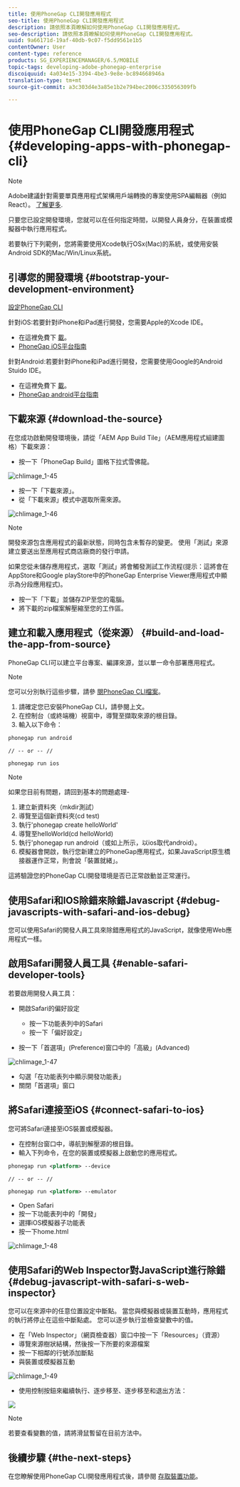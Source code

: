 ```yaml
---
title: 使用PhoneGap CLI開發應用程式
seo-title: 使用PhoneGap CLI開發應用程式
description: 請依照本頁瞭解如何使用PhoneGap CLI開發應用程式。
seo-description: 請依照本頁瞭解如何使用PhoneGap CLI開發應用程式。
uuid: 9a66171d-19af-40db-9c07-f5dd9561e1b5
contentOwner: User
content-type: reference
products: SG_EXPERIENCEMANAGER/6.5/MOBILE
topic-tags: developing-adobe-phonegap-enterprise
discoiquuid: 4a034e15-3394-4be3-9e8e-bc894668946a
translation-type: tm+mt
source-git-commit: a3c303d4e3a85e1b2e794bec2006c335056309fb

---
```



# 使用PhoneGap CLI開發應用程式{#developing-apps-with-phonegap-cli}

>[!NOTE]
>
>Adobe建議針對需要單頁應用程式架構用戶端轉換的專案使用SPA編輯器（例如React）。 [了解更多](/help/sites-developing/spa-overview.md).

只要您已設定開發環境，您就可以在任何指定時間，以開發人員身分，在裝置或模擬器中執行應用程式。

若要執行下列範例，您將需要使用Xcode執行OSx(Mac)的系統，或使用安裝Android SDK的Mac/Win/Linux系統。

## 引導您的開發環境 {#bootstrap-your-development-environment}

[設定PhoneGap CLI](https://docs.phonegap.com/en/4.0.0/guide_cli_index.md.html#The%20Command-Line%20Interface)

針對iOS:若要針對iPhone和iPad進行開發，您需要Apple的Xcode IDE。

* 在這裡免費下 [載](https://developer.apple.com/xcode/downloads/)。
* [PhoneGap iOS平台指南](https://docs.phonegap.com/en/4.0.0/guide_platforms_ios_index.md.html#iOS%20Platform%20Guide)

針對Android:若要針對iPhone和iPad進行開發，您需要使用Google的Android Stuido IDE。

* 在這裡免費下 [載](https://developer.android.com/sdk/index.html)。
* [PhoneGap android平台指南](https://docs.phonegap.com/en/4.0.0/guide_platforms_android_index.md.html#Android%20Platform%20Guide)

## 下載來源 {#download-the-source}

在您成功啟動開發環境後，請從「AEM App Build Tile」（AEM應用程式組建圖格）下載來源：

* 按一下「PhoneGap Build」圖格下拉式雪佛龍。

![chlimage_1-45](assets/chlimage_1-45.png)

* 按一下「下載來源」。
* 從「下載來源」模式中選取所需來源。

![chlimage_1-46](assets/chlimage_1-46.png)

>[!NOTE]
>
>開發來源包含應用程式的最新狀態，同時包含未暫存的變更。 使用「測試」來源建立要送出至應用程式商店廠商的發行申請。
>
>如果您從未儲存應用程式，選取「測試」將會觸發測試工作流程(提示：這將會在AppStore和Google playStore中的PhoneGap Enterprise Viewer應用程式中顯示為分段應用程式)。

* 按一下「下載」並儲存ZIP至您的電腦。
* 將下載的zip檔案解壓縮至您的工作區。

## 建立和載入應用程式（從來源） {#build-and-load-the-app-from-source}

PhoneGap CLI可以建立平台專案、編譯來源，並以單一命令部署應用程式。

>[!NOTE]
>
>您可以分別執行這些步驟，請參 [閱PhoneGap CLI檔案](https://phonegap.com/blog/2014/11/13/phonegap-cli-3-6-3/)。

1. 請確定您已安裝PhoneGap CLI，請參閱上文。
1. 在控制台（或終端機）視窗中，導覽至擷取來源的根目錄。
1. 輸入以下命令：

```xml
phonegap run android

// -- or -- //

phonegap run ios
```

>[!NOTE]
>
>如果您目前有問題，請回到基本的問題處理-
>
>1. 建立新資料夾（mkdir測試）
>1. 導覽至這個新資料夾(cd test)
>1. 執行&#39;phonegap create helloWorld&#39;
>1. 導覽至helloWorld(cd helloWorld)
>1. 執行&#39;phonegap run android（或如上所示，以ios取代android）。
>1. 模擬器會開啟，執行您新建立的PhoneGap應用程式，如果JavaScript原生橋接器運作正常，則會說「裝置就緒」。
>
>
這將驗證您的PhoneGap CLI開發環境是否已正常啟動並正常運行。

## 使用Safari和IOS除錯來除錯Javascript {#debug-javascripts-with-safari-and-ios-debug}

您可以使用Safari的開發人員工具來除錯應用程式的JavaScript，就像使用Web應用程式一樣。

## 啟用Safari開發人員工具 {#enable-safari-developer-tools}

若要啟用開發人員工具：

* 開啟Safari的偏好設定

   * 按一下功能表列中的Safari
   * 按一下「偏好設定」

* 按一下「首選項」(Preference)窗口中的「高級」(Advanced)

![chlimage_1-47](assets/chlimage_1-47.png)

* 勾選「在功能表列中顯示開發功能表」
* 關閉「首選項」窗口

## 將Safari連接至iOS {#connect-safari-to-ios}

您可將Safari連接至iOS裝置或模擬器。

* 在控制台窗口中，導航到解壓源的根目錄。
* 輸入下列命令，在您的裝置或模擬器上啟動您的應用程式。

```xml
phonegap run <platform> --device

// -- or -- //

phonegap run <platform> --emulator
```

* Open Safari
* 按一下功能表列中的「開發」
* 選擇iOS模擬器子功能表
* 按一下home.html

![chlimage_1-48](assets/chlimage_1-48.png)

## 使用Safari的Web Inspector對JavaScript進行除錯 {#debug-javascript-with-safari-s-web-inspector}

您可以在來源中的任意位置設定中斷點。 當您與模擬器或裝置互動時，應用程式的執行將停止在這些中斷點處。 您可以逐步執行並檢查變數中的值。

* 在「Web Inspector」（網頁檢查器）窗口中按一下「Resources」（資源）
* 導覽來源樹狀結構，然後按一下所要的來源檔案
* 按一下相鄰的行號添加斷點
* 與裝置或模擬器互動

![chlimage_1-49](assets/chlimage_1-49.png)

* 使用控制按鈕來繼續執行、逐步移至、逐步移至和退出方法：

![](do-not-localize/chlimage_1-4.png)

>[!NOTE]
>
>若要查看變數的值，請將滑鼠暫留在目前方法中。

## 後續步驟 {#the-next-steps}

在您瞭解使用PhoneGap CLI開發應用程式後，請參閱 [存取裝置功能](/help/mobile/phonegap-access-device-features.md)。
